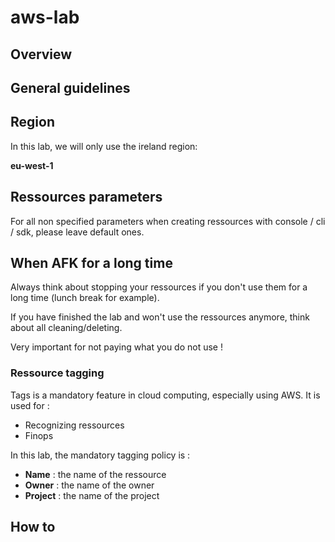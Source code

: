 # aws-lab

## Overview

## General guidelines

## Region

In this lab, we will only use the ireland region:

**eu-west-1**

## Ressources parameters

For all non specified parameters when creating ressources with console / cli / sdk, please leave default ones.

## When AFK for a long time

Always think about stopping your ressources if you don't use them for a long time (lunch break for example).

If you have finished the lab and won't use the ressources anymore, think about all cleaning/deleting.

Very important for not paying what you do not use !

### Ressource tagging

Tags is a mandatory feature in cloud computing, especially using AWS.
It is used for :
* Recognizing ressources
* Finops 

In this lab, the mandatory tagging policy is :
* **Name** : the name of the ressource
* **Owner** : the name of the owner
* **Project** : the name of the project

## How to

